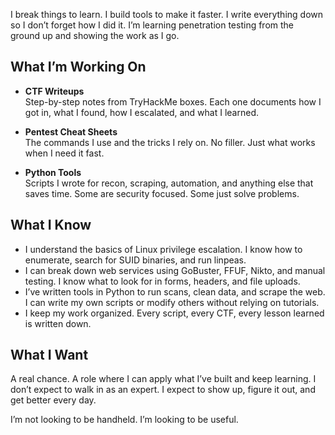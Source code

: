 I break things to learn. I build tools to make it faster. I write everything down so I don’t forget how I did it. I’m learning penetration testing from the ground up and showing the work as I go.

## What I’m Working On

- **CTF Writeups**  
  Step-by-step notes from TryHackMe boxes. Each one documents how I got in, what I found, how I escalated, and what I learned.

- **Pentest Cheat Sheets**  
  The commands I use and the tricks I rely on. No filler. Just what works when I need it fast.

- **Python Tools**  
  Scripts I wrote for recon, scraping, automation, and anything else that saves time. Some are security focused. Some just solve problems.

## What I Know

- I understand the basics of Linux privilege escalation. I know how to enumerate, search for SUID binaries, and run linpeas.
- I can break down web services using GoBuster, FFUF, Nikto, and manual testing. I know what to look for in forms, headers, and file uploads.
- I’ve written tools in Python to run scans, clean data, and scrape the web. I can write my own scripts or modify others without relying on tutorials.
- I keep my work organized. Every script, every CTF, every lesson learned is written down.

## What I Want

A real chance. A role where I can apply what I’ve built and keep learning. I don’t expect to walk in as an expert. I expect to show up, figure it out, and get better every day.

I’m not looking to be handheld. I’m looking to be useful.
